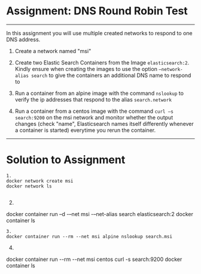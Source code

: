 
# Assignment: DNS Round Robin Test

***

In this assignment you will use multiple created networks to respond to one DNS address. 

1. Create a network named "msi"

2. Create two Elastic Search Containers from the Image ```elasticsearch:2```. Kindly ensure when creating the images to use the option ```–network-alias search``` to give the containers an additional DNS name to respond to

3. Run a container from an alpine image with the command ```nslookup``` to verify the ip addresses that respond to the alias ```search.network```

4. Run a container from a centos image with the command ```curl –s search:9200``` on the msi network and monitor whether the output changes (check "name", Elasticsearch names itself differently whenever a container is started) everytime you rerun the container.  

***

# Solution to Assignment

```
1.
docker network create msi
docker network ls


```
2.
docker container run –d -–net msi -–net-alias search elasticsearch:2
docker container ls

```
3.
docker container run --rm --net msi alpine nslookup search.msi

```
4.
docker container run --rm --net msi centos curl -s search:9200
docker container ls

```

